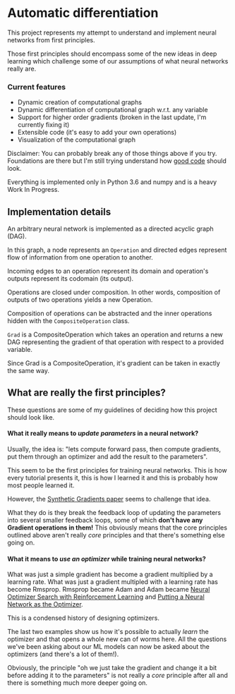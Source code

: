 # Automatic differentiation 

This project represents my attempt to understand and implement neural networks from first principles.

Those first principles should encompass some of the new ideas in deep learning which challenge some of our assumptions of what neural networks really are.

### Current features
* Dynamic creation of computational graphs
* Dynamic differentiation of computational graph w.r.t. any variable
* Support for higher order gradients (broken in the last update, I'm currently fixing it)
* Extensible code (it's easy to add your own operations)
* Visualization of the computational graph

Disclaimer: You can probably break any of those things above if you try. 
Foundations are there but I'm still trying understand how [good code](https://xkcd.com/844/) should look.

Everything is implemented only in Python 3.6 and numpy and is a heavy Work In Progress.

## Implementation details

An arbitrary neural network is implemented as a directed acyclic graph (DAG).

In this graph, a node represents an `Operation` and directed edges represent flow of information from one operation to another.

Incoming edges to an operation represent its domain and operation's outputs represent its codomain (its output).

Operations are closed under composition.
In other words, composition of outputs of two operations yields a new Operation.

Composition of operations can be abstracted and the inner operations hidden with the `CompositeOperation` class.

`Grad` is a CompositeOperation which takes an operation and returns a new DAG representing the gradient of that operation with respect to a provided variable.

Since Grad is a CompositeOperation, it's gradient can be taken in exactly the same way.


## What are really the first principles? 

These questions are some of my guidelines of deciding how this project should look like.

#### What it really means to _update parameters_ in a neural network?

Usually, the idea is: "lets compute forward pass, then compute gradients, put them through an optimizer and add the result to the parameters".

This seem to be the first principles for training neural networks.
This is how every tutorial presents it, this is how I learned it and this is probably how most people learned it.

However, the [Synthetic Gradients paper](https://arxiv.org/abs/1608.05343) seems to challenge that idea.

What they do is they break the feedback loop of updating the parameters into several smaller feedback loops, some of which __don't have any Gradient operations in them!__ This obviously means that the core principles outlined above aren't really *core* principles and that there's something else going on.

#### What it means to _use an optimizer_ while training neural networks?

What was just a simple gradient has become a gradient multiplied by a learning rate.
What was just a gradient multipled with a learning rate has become Rmsprop.
Rmsprop became Adam and Adam became [Neural Optimizer Search with Reinforcement Learning](http://proceedings.mlr.press/v70/bello17a/bello17a.pdf) and [Putting a Neural Network as the Optimizer](https://arxiv.org/abs/1606.04474).

This is a condensed history of designing optimizers.

The last two examples show us how it's possible to actually _learn_ the optimizer and that opens a whole new can of worms here.
All the questions we've been asking about our ML models can now be asked about the optimizers (and there's a lot of them!).

Obviously, the principle "oh we just take the gradient and change it a bit before adding it to the parameters" is not really a *core* principle after all and there is something much more deeper going on.
